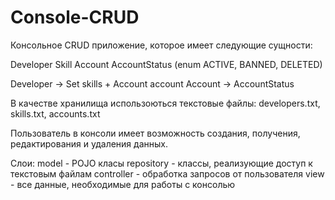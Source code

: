 # Console-CRUD

Консольное CRUD приложение, которое имеет следующие сущности:

Developer
Skill
Account
AccountStatus (enum ACTIVE, BANNED, DELETED)

Developer -> Set<Skill> skills + Account account
Account -> AccountStatus

В качестве хранилища использоються текстовые файлы:
developers.txt, skills.txt, accounts.txt

Пользователь в консоли имеет возможность создания, получения, редактирования и удаления данных.

Слои:
model - POJO класы
repository - классы, реализующие доступ к текстовым файлам
controller - обработка запросов от пользователя
view - все данные, необходимые для работы с консолью
